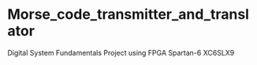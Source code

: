 # Morse_code_transmitter_and_translator
Digital System Fundamentals Project using FPGA Spartan-6 XC6SLX9
